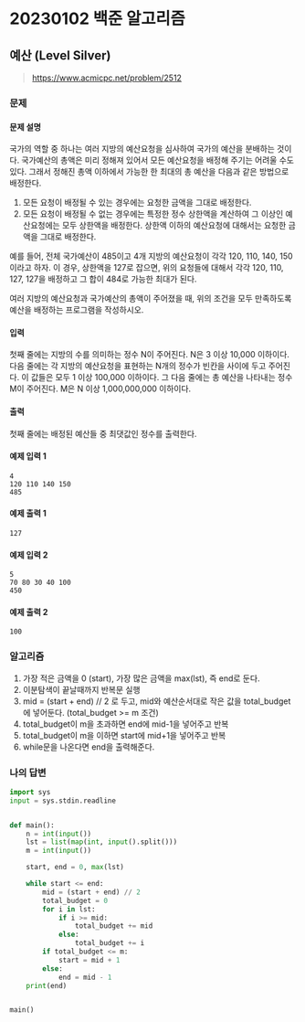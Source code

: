 # 20230102 백준 알고리즘

## 예산 (Level Silver)
> https://www.acmicpc.net/problem/2512

### 문제
#### 문제 설명
국가의 역할 중 하나는 여러 지방의 예산요청을 심사하여 국가의 예산을 분배하는 것이다. 국가예산의 총액은 미리 정해져 있어서 모든 예산요청을 배정해 주기는 어려울 수도 있다. 그래서 정해진 총액 이하에서 가능한 한 최대의 총 예산을 다음과 같은 방법으로 배정한다.

1. 모든 요청이 배정될 수 있는 경우에는 요청한 금액을 그대로 배정한다.
2. 모든 요청이 배정될 수 없는 경우에는 특정한 정수 상한액을 계산하여 그 이상인 예산요청에는 모두 상한액을 배정한다. 상한액 이하의 예산요청에 대해서는 요청한 금액을 그대로 배정한다. 

예를 들어, 전체 국가예산이 485이고 4개 지방의 예산요청이 각각 120, 110, 140, 150이라고 하자. 이 경우, 상한액을 127로 잡으면, 위의 요청들에 대해서 각각 120, 110, 127, 127을 배정하고 그 합이 484로 가능한 최대가 된다. 

여러 지방의 예산요청과 국가예산의 총액이 주어졌을 때, 위의 조건을 모두 만족하도록 예산을 배정하는 프로그램을 작성하시오.

#### 입력
첫째 줄에는 지방의 수를 의미하는 정수 N이 주어진다. N은 3 이상 10,000 이하이다. 다음 줄에는 각 지방의 예산요청을 표현하는 N개의 정수가 빈칸을 사이에 두고 주어진다. 이 값들은 모두 1 이상 100,000 이하이다. 그 다음 줄에는 총 예산을 나타내는 정수 M이 주어진다. M은 N 이상 1,000,000,000 이하이다. 

#### 출력
첫째 줄에는 배정된 예산들 중 최댓값인 정수를 출력한다. 

#### 예제 입력 1
```
4
120 110 140 150
485
```

#### 예제 출력 1
```
127
```

#### 예제 입력 2
```
5
70 80 30 40 100
450
```

#### 예제 출력 2
```
100
```

### 알고리즘
1. 가장 적은 금액을 0 (start), 가장 많은 금액을 max(lst), 즉 end로 둔다.
2. 이분탐색이 끝날때까지 반복문 실행
3. mid = (start + end) // 2 로 두고, mid와 예산순서대로 작은 값을 total_budget에 넣어둔다. (total_budget >= m 조건)
4. total_budget이 m을 초과하면 end에 mid-1을 넣어주고 반복
5. total_budget이 m을 이하면 start에 mid+1을 넣어주고 반복
6. while문을 나온다면 end을 출력해준다.

### 나의 답변
```python
import sys
input = sys.stdin.readline


def main():
    n = int(input())
    lst = list(map(int, input().split()))
    m = int(input())

    start, end = 0, max(lst)

    while start <= end:
        mid = (start + end) // 2
        total_budget = 0
        for i in lst:
            if i >= mid:
                total_budget += mid
            else:
                total_budget += i
        if total_budget <= m:
            start = mid + 1
        else:
            end = mid - 1
    print(end)


main()
```
